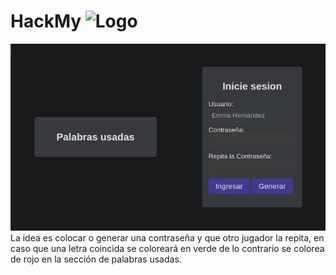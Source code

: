 # HackMy ![Logo](/src/images/favicon32.ico)

![Preview](/src/images/preview.webp) <br />
La idea es colocar o generar una contraseña y que otro jugador la repita, en caso que una letra coincida se coloreará en verde de lo contrario se colorea de rojo en la sección de palabras usadas.
